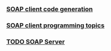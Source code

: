 
### [SOAP client code generation](soap_clients/docs/soap.client.generation.md)
### [SOAP client programming topics](soap_clients/docs/soap.client.programming.md)

### [TODO SOAP Server](soap_server/TODO.md)